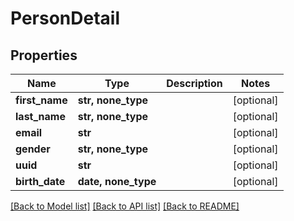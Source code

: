 # PersonDetail

## Properties
Name | Type | Description | Notes
------------ | ------------- | ------------- | -------------
**first_name** | **str, none_type** |  | [optional] 
**last_name** | **str, none_type** |  | [optional] 
**email** | **str** |  | [optional] 
**gender** | **str, none_type** |  | [optional] 
**uuid** | **str** |  | [optional] 
**birth_date** | **date, none_type** |  | [optional] 

[[Back to Model list]](../README.md#documentation-for-models) [[Back to API list]](../README.md#documentation-for-api-endpoints) [[Back to README]](../README.md)



